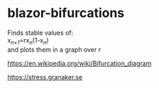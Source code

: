 # blazor-bifurcations
Finds stable values of:  
x<sub>*n+1*</sub>=rx<sub>*n*</sub>(1-x<sub>*n*</sub>)  
and plots them in a graph over *r*  
  
  https://en.wikipedia.org/wiki/Bifurcation_diagram

https://stress.granaker.se
